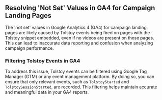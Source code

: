 ## Resolving 'Not Set' Values in GA4 for Campaign Landing Pages

The 'not set' values in Google Analytics 4 (GA4) for campaign landing pages are likely caused by Tolstoy events being fired on pages with the Tolstoy snippet embedded, even if no videos are present on those pages. This can lead to inaccurate data reporting and confusion when analyzing campaign performance.

### Filtering Tolstoy Events in GA4

To address this issue, Tolstoy events can be filtered using Google Tag Manager (GTM) or any event management platform. By doing so, you can ensure that only relevant events, such as `TolstoyStarted` and `TolstoySessionStarted`, are recorded. This filtering helps maintain accurate and meaningful data in your GA4 reports.